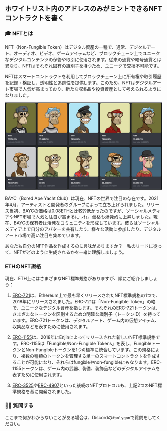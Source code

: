## ホワイトリスト内のアドレスのみがミントできるNFTコントラクトを書く

### 🎓 NFTとは

NFT（Non-Fungible Token）はデジタル資産の一種で、通常、デジタルアート、オーディオ、ビデオ、ゲームアイテムなど、ブロックチェーン上でユニークなデジタルコンテンツの保管や取引に使用されます。従来の通貨や暗号通貨とは異なり、NFTはそれぞれ固有の識別子を持つため、ユニークで交換不可能です。

NFTはスマートコントラクトを利用してブロックチェーン上に所有権や取引履歴を記録・検証し、透明性と追跡性を提供します。このため、NFTはデジタルアート市場で人気が高まっており、新たな収集品や投資資産として考えられるようになりました。

![image-20230222182919997](./../../img/section-2/2_1_1.png)

BAYC（Bored Ape Yacht Club）は現在、NFTの世界で注目の存在です。2021年4月、アーティストと開発者のグループによって立ち上げられました。リリース当初、BAYCの価格は0.08ETHと比較的低かったのですが、ソーシャルメディアやNFT市場で人気と注目が高まるにつれ、価格も爆発的に上昇しました。現在、BAYCの保有者は活発なコミュニティを形成しています。彼らはソーシャルメディア上で自分のアバターを共有したり、様々な活動に参加したり、デジタルアート市場で高い注目を集めています。

あなたも自分のNFT作品を作成するのに興味がありますか？　私のリードに従って、NFTがどのように生成されるかを一緒に理解しましょう。

### ETHのNFT規格

現在、ETH上にはさまざまなNFT標準規格がありますが、順にご紹介しましょう：

1. [ERC-721](https://eips.ethereum.org/EIPS/eip-721)は、Ethereum上で最も早くリリースされたNFT標準規格の1つで、2018年にリリースされました。ERC-721は「Non-Fungible Token」の略で、ユニークなデジタル資産を指します。それぞれのERC-721トークンは、さまざまなトークンを区別するための明確な識別子（トークンID）を持っています。ERC-721トークンは、デジタルアート、ゲーム内の仮想アイテム、収集品などを表すために使用されます。

2. [ERC-1155](https://eips.ethereum.org/EIPS/eip-1155)は、2018年にEnjinによってリリースされた新しいNFT標準規格です。ERC-1155は「Fungible/Non-Fungible Tokens」を表し、FungibleトークンとNon-Fungibleトークンを1つの標準に統合しています。この規格により、複数の種類のトークンを管理する単一のスマートコントラクトを作成することが可能になり、それらはfungibleやnon-fungibleにもなります。ERC-1155トークンは、ゲーム内の武器、装備、装飾品などのデジタルアイテムを表すために使用されます。

3. [ERC-3525](https://eips.ethereum.org/EIPS/eip-3525)や[ERC-4907](https://eips.ethereum.org/EIPS/eip-4907)といった後続のNFTプロトコルも、上記2つのNFT標準規格を基に開発されました。

### 🙋‍♂️ 質問する
ここまで何かわからないことがある場合は、Discordの`#polygon`で質問をしてください。